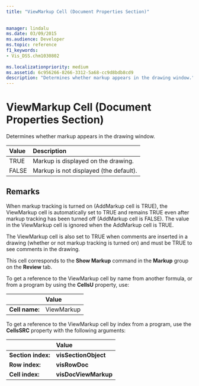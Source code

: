 ```yaml
---
title: "ViewMarkup Cell (Document Properties Section)"
 
 
manager: lindalu
ms.date: 03/09/2015
ms.audience: Developer
ms.topic: reference
f1_keywords:
- Vis_DSS.chm1030802
 
ms.localizationpriority: medium
ms.assetid: 6c956266-8266-3312-5a68-cc9d8bdb8cd9
description: "Determines whether markup appears in the drawing window."
---
```


# ViewMarkup Cell (Document Properties Section)

Determines whether markup appears in the drawing window. 
  
|**Value**|**Description**|
|:-----|:-----|
|TRUE  <br/> |Markup is displayed on the drawing. |
|FALSE  <br/> |Markup is not displayed (the default). |
   
## Remarks

 When markup tracking is turned on (AddMarkup cell is TRUE), the ViewMarkup cell is automatically set to TRUE and remains TRUE even after markup tracking has been turned off (AddMarkup cell is FALSE). The value in the ViewMarkup cell is ignored when the AddMarkup cell is TRUE. 
  
The ViewMarkup cell is also set to TRUE when comments are inserted in a drawing (whether or not markup tracking is turned on) and must be TRUE to see comments in the drawing.
  
This cell corresponds to the **Show Markup** command in the **Markup** group on the **Review** tab. 
  
To get a reference to the ViewMarkup cell by name from another formula, or from a program by using the **CellsU** property, use: 
  
||Value |
|:-----|:-----|
|**Cell name:**  <br/> |ViewMarkup  <br/> |
   
To get a reference to the ViewMarkup cell by index from a program, use the **CellsSRC** property with the following arguments: 
  
||Value |
|:-----|:-----|
|**Section index:**  <br/> |**visSectionObject** <br/> |
|**Row index:**  <br/> |**visRowDoc** <br/> |
|**Cell index:**  <br/> |**visDocViewMarkup** <br/> |
   

